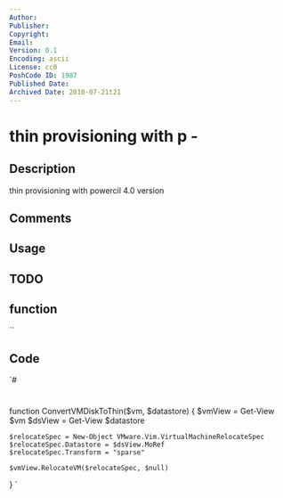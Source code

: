 ```yaml
---
Author: 
Publisher: 
Copyright: 
Email: 
Version: 0.1
Encoding: ascii
License: cc0
PoshCode ID: 1987
Published Date: 
Archived Date: 2010-07-21t21
---
```


# thin provisioning with p - 

## Description

thin provisioning with powercil 4.0 version

## Comments



## Usage



## TODO



## function

``

## Code

`#
 #
 function ConvertVMDiskToThin($vm, $datastore) {
    $vmView = Get-View $vm
    $dsView = Get-View $datastore
    
    $relocateSpec = New-Object VMware.Vim.VirtualMachineRelocateSpec
 	$relocateSpec.Datastore = $dsView.MoRef
 	$relocateSpec.Transform = "sparse"
    
    $vmView.RelocateVM($relocateSpec, $null)
 }
`

